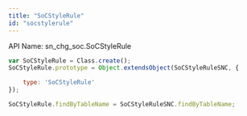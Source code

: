 ```yaml
---
title: "SoCStyleRule"
id: "socstylerule"
---
```


API Name: sn_chg_soc.SoCStyleRule

```js
var SoCStyleRule = Class.create();
SoCStyleRule.prototype = Object.extendsObject(SoCStyleRuleSNC, {

    type: 'SoCStyleRule'
});

SoCStyleRule.findByTableName = SoCStyleRuleSNC.findByTableName;
```